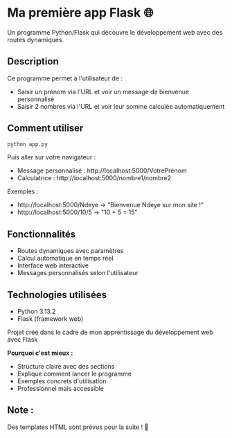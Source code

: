 # Ma première app Flask 🌐

Un programme Python/Flask qui découvre le développement web avec des routes dynamiques.

## Description
Ce programme permet à l'utilisateur de :
- Saisir un prénom via l'URL et voir un message de bienvenue personnalisé
- Saisir 2 nombres via l'URL et voir leur somme calculée automatiquement

## Comment utiliser
```bash
python app.py
```

Puis aller sur votre navigateur :
- Message personnalisé : http://localhost:5000/VotrePrénom
- Calculatrice : http://localhost:5000/nombre1/nombre2

Exemples :
- http://localhost:5000/Ndeye → "Bienvenue Ndeye sur mon site !"
- http://localhost:5000/10/5 → "10 + 5 = 15"

## Fonctionnalités
- Routes dynamiques avec paramètres
- Calcul automatique en temps réel
- Interface web interactive
- Messages personnalisés selon l'utilisateur

## Technologies utilisées
- Python 3.13.2
- Flask (framework web)

Projet créé dans le cadre de mon apprentissage du développement web avec Flask

**Pourquoi c'est mieux :**
- Structure claire avec des sections
- Explique comment lancer le programme
- Exemples concrets d'utilisation
- Professionnel mais accessible

## Note :
Des templates HTML sont prévus pour la suite ! 🚀